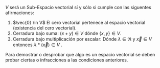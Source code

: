 $V$ será un Sub-Espacio vectorial sí y sólo si cumple con las siguentes afirmaciones:
1. $\vec{0} \in V$ El cero vectorial pertenece al espacio vectorial (existencia del cero vectorial).
2. Cerradura bajo suma: $(x+y) \in V$ dónde $\{x,y\} \in V$.
3. Cerradura bajo multiplicación por escalar: Dónde $\lambda \in \Re$ y $\vec{x} \in V$ entonces $\lambda*(\vec{x}) \in V$ .

Para demostrar o desprobar que algo es un espacio vectorial se deben probar ciertas o infracciones a las condiciones anteriores. 

